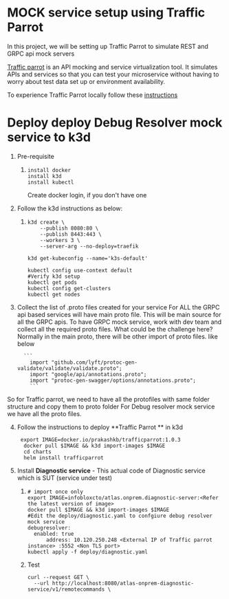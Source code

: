 # MOCK service setup using Traffic Parrot

In this project, we will be setting up Traffic Parrot to simulate REST and GRPC api mock servers 



[Traffic parrot](https://trafficparrot.com/)   is an API mocking and service virtualization tool. It simulates APIs and services so that you can test your microservice without having to worry about test data set up or environment availability.

To experience Traffic Parrot locally follow these [instructions](https://trafficparrot.com/documentation/5.8.x/start.html) 

# Deploy deploy Debug Resolver mock service to k3d

1.  Pre-requisite
    
    1.  ```
        install docker
        install k3d
        install kubectl
        
        ```
        Create docker login, if you don't have one
2.  Follow the k3d instructions as below:
    
    1.  ```
        k3d create \
            --publish 8080:80 \
            --publish 8443:443 \
            --workers 3 \
            --server-arg --no-deploy=traefik
        
        k3d get-kubeconfig --name='k3s-default'
        
        kubectl config use-context default
        #Verify k3d setup
		kubectl get pods
		kubectl config get-clusters
		kubectl get nodes 
        ```
 3. Collect the list of .proto files created for your service
	 For ALL the GRPC api based services will have main proto file. This will be main source for all the GRPC apis.
	 To have GRPC mock service, work with dev team and collect all the required proto files.
	  What could be the challenge here?
	      Normally in the main proto, there will be other import of proto files. like below 
	      
	      ```
			import "github.com/lyft/protoc-gen-validate/validate/validate.proto";
			import "google/api/annotations.proto";
			import "protoc-gen-swagger/options/annotations.proto";
			```
			
So for Traffic parrot, we need to have all the protofiles with same folder structure and copy them to proto folder
For Debug resolver mock service we have all the proto files.
        
4.  Follow the instructions to deploy **Traffic Parrot ** in k3d
    
      ```
       export IMAGE=docker.io/prakashkb/trafficparrot:1.0.3       
        docker pull $IMAGE && k3d import-images $IMAGE
        cd charts
        helm install trafficparrot
       ```
        
5.  Install  **Diagnostic service**  - This actual code of Diagnostic service which is SUT (service under test)
    
    1.  ```
        # import once only
        export IMAGE=infobloxcto/atlas.onprem.diagnostic-server:<Refer the latest version of image>
        docker pull $IMAGE && k3d import-images $IMAGE
        #Edit the deploy/diagnostic.yaml to confgiure debug resolver mock service
        debugresolver:
	      enabled: true
		      address: 10.120.250.248 <External IP of Traffic parrot instance> :5552 <Non TLS port> 
        kubectl apply -f deploy/diagnostic.yaml
        
        ```
        
    2.  Test
        
        ```
        curl --request GET \
          --url http://localhost:8080/atlas-onprem-diagnostic-service/v1/remotecommands \
          
        ```
